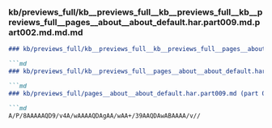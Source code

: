 ### kb/previews_full/kb__previews_full__kb__previews_full__kb__previews_full__pages__about__about_default.har.part009.md.part002.md.md.md

```md
### kb/previews_full/kb__previews_full__kb__previews_full__pages__about__about_default.har.part009.md.part002.md.md

```md
### kb/previews_full/kb__previews_full__pages__about__about_default.har.part009.md.part002.md

```md
### kb/previews_full/pages__about__about_default.har.part009.md (part 002)

```md
A/P/8AAAAAQD9/v4A/wAAAAQDAgAA/wAA+/39AAQDAwABAAAA/v//
```

```

```

```

```
